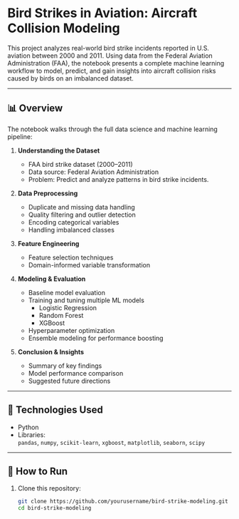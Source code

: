# Bird Strikes in Aviation: Aircraft Collision Modeling

This project analyzes real-world bird strike incidents reported in U.S. aviation between 2000 and 2011. Using data from the Federal Aviation Administration (FAA), the notebook presents a complete machine learning workflow to model, predict, and gain insights into aircraft collision risks caused by birds on an imbalanced dataset.

---

## 📊 Overview

The notebook walks through the full data science and machine learning pipeline:

1. **Understanding the Dataset**  
   - FAA bird strike dataset (2000–2011)  
   - Data source: Federal Aviation Administration  
   - Problem: Predict and analyze patterns in bird strike incidents.

2. **Data Preprocessing**  
   - Duplicate and missing data handling  
   - Quality filtering and outlier detection  
   - Encoding categorical variables  
   - Handling imbalanced classes

3. **Feature Engineering**  
   - Feature selection techniques  
   - Domain-informed variable transformation

4. **Modeling & Evaluation**  
   - Baseline model evaluation  
   - Training and tuning multiple ML models  
     - Logistic Regression  
     - Random Forest  
     - XGBoost  
   - Hyperparameter optimization  
   - Ensemble modeling for performance boosting

5. **Conclusion & Insights**  
   - Summary of key findings  
   - Model performance comparison  
   - Suggested future directions

---

## 🧰 Technologies Used

- Python 
- Libraries:  
  `pandas`, `numpy`, `scikit-learn`, `xgboost`, `matplotlib`, `seaborn`, `scipy`

---

## 🚀 How to Run

1. Clone this repository:
   ```bash
   git clone https://github.com/yourusername/bird-strike-modeling.git
   cd bird-strike-modeling

